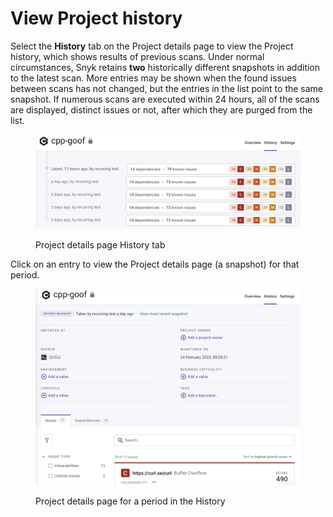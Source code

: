 # View Project history

Select the **History** tab on the Project details page to view the Project history, which shows results of previous scans. Under normal circumstances, Snyk retains **two** historically different snapshots in addition to the latest scan. More entries may be shown when the found issues between scans has not changed, but the entries in the list point to the same snapshot. If numerous scans are executed within 24 hours, all of the scans are displayed, distinct issues or not, after which they are purged from the list.

<figure><img src="../../.gitbook/assets/snapshot-list.png" alt="Project details page History tab"><figcaption><p>Project details page History tab</p></figcaption></figure>

Click on an entry to view the Project details page (a snapshot) for that period.

<figure><img src="../../.gitbook/assets/snapshot-issues.png" alt="Project details page for a period in the History"><figcaption><p>Project details page for a period in the History</p></figcaption></figure>
